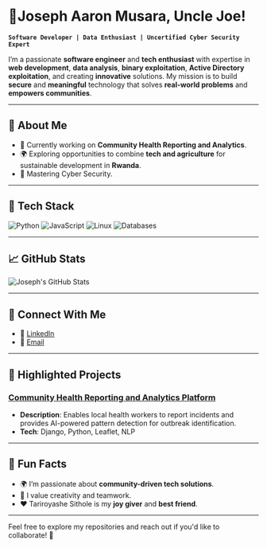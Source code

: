 # 👋Joseph Aaron Musara, Uncle Joe!  

**`Software Developer | Data Enthusiast | Uncertified Cyber Security Expert`**

I’m a passionate **software engineer** and **tech enthusiast** with expertise in **web development**, **data analysis**, **binary exploitation**, **Active Directory exploitation**, and creating **innovative** solutions. My mission is to build **secure** and **meaningful** technology that solves **real-world problems** and **empowers communities**.

---

## 🌟 **About Me**
- 🔭 Currently working on **Community Health Reporting and Analytics**.
- 🌍 Exploring opportunities to combine **tech and agriculture** for sustainable development in **Rwanda**.
- 🌱 Mastering Cyber Security.

---

## 🚀 **Tech Stack**
![Python](https://img.shields.io/badge/-Python-3776AB?style=flat&logo=python&logoColor=white)   ![JavaScript](https://img.shields.io/badge/-JavaScript-F7DF1E?style=flat&logo=javascript&logoColor=black) 
![Linux](https://img.shields.io/badge/-Linux-FCC624?style=flat&logo=linux&logoColor=black)     ![Databases](https://img.shields.io/badge/-Databases-4479A1?style=flat&logo=mysql&logoColor=white)

---

## 📈 **GitHub Stats**
![Joseph's GitHub Stats](https://github-readme-stats.vercel.app/api?username=JosephAaronMusara&show_icons=true&theme=radical)

---

## 🔗 **Connect With Me**
- 💼 [LinkedIn](https://linkedin.com/in/joseph-aaron-musara)
- 📨 [Email](mailto:josephaaronmusara@gmail.com)

---

## 🌟 **Highlighted Projects**
### [Community Health Reporting and Analytics Platform](https://github.com/JosephAaronMusara/community-health-platform)
- **Description**: Enables local health workers to report incidents and provides AI-powered pattern detection for outbreak identification.  
- **Tech**: Django, Python, Leaflet, NLP 

---

## 🌱 **Fun Facts**
- 🌍 I’m passionate about **community-driven tech solutions**.
- 🎉 I value creativity and teamwork.  
- ❤️ Tariroyashe Sithole is my **joy giver** and **best friend**.  

---

Feel free to explore my repositories and reach out if you'd like to collaborate! 🚀
